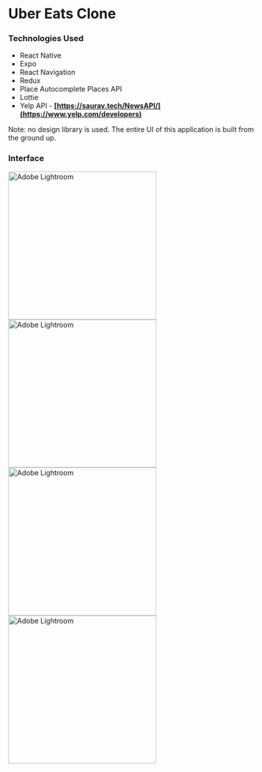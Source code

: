 # Uber Eats Clone

### Technologies Used
* React Native
* Expo
* React Navigation 
* Redux
* Place Autocomplete Places API
* Lottie
* Yelp API - **[https://saurav.tech/NewsAPI/](https://www.yelp.com/developers)**

Note: no design library is used. The entire UI of this application is built from the ground up.

### Interface

<img align="left" alt="Adobe Lightroom" width="300px" src="https://user-images.githubusercontent.com/95159633/195520148-0d9f6310-eedf-401a-8a23-5115923de721.png" />
<img align="left" alt="Adobe Lightroom" width="300px" src="https://user-images.githubusercontent.com/95159633/195521687-bae40231-6404-4c62-9a6c-86d714e0bc33.png" />

<img align="left" alt="Adobe Lightroom" width="300px" src="https://user-images.githubusercontent.com/95159633/195522002-49a2e783-0149-4836-9ed4-c456b3952637.png" />
<img align="left" alt="Adobe Lightroom" width="300px" src="https://user-images.githubusercontent.com/95159633/195522250-75bb4f2e-33ec-48bc-acd3-781b449081ab.png" /> 

